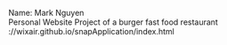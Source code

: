  
Name: Mark Nguyen
<br/>Personal Website Project of a burger fast food restaurant
<br/>://wixair.github.io/snapApplication/index.html
 
